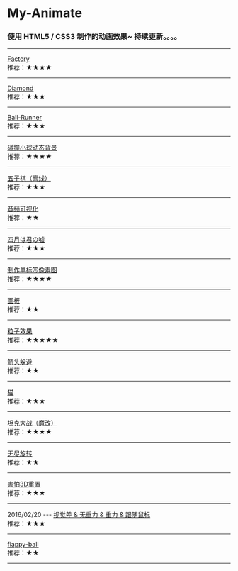 # My-Animate
### 使用 HTML5 / CSS3 制作的动画效果~ 持续更新。。。。

<hr>

[Factory](http://nightcatsama.github.io/My-Animate/factory/build/)<br>
推荐：★★★★
<hr>

[Diamond](http://nightcatsama.github.io/My-Animate/diamond/build/)<br>
推荐：★★★
<hr>

[Ball-Runner](http://nightcatsama.github.io/My-Animate/ball-runner/build/)<br>
推荐：★★★

<hr>

[碰撞小球动态背景](http://nightcatsama.github.io/My-Animate/bead)<br>
推荐：★★★★

<hr>

[五子棋（离线）](http://nightcatsama.github.io/My-Animate/gobang)<br>
推荐：★★★

<hr>

[音频可视化](http://nightcatsama.github.io/My-Animate/rhythm)<br>
推荐：★★

<hr>

[四月は君の嘘](http://nightcatsama.github.io/My-Animate/colors)<br>
推荐：★★★

<hr>

[制作单标签像素图](http://nightcatsama.github.io/My-Animate/pixels)<br>
推荐：★★★★

<hr>

[画板](http://nightcatsama.github.io/My-Animate/palette)<br>
推荐：★★

<hr>

[粒子效果](https://github.com/NightCatSama/My-Animate/tree/master/particle)<br>
推荐：★★★★★

<hr>

[箭头躲避](http://nightcatsama.github.io/My-Animate/arrow)<br>
推荐：★★

<hr>

[猫](http://nightcatsama.github.io/My-Animate/cat/cat.html)<br>
推荐：★★★

<hr>

[坦克大战（魔改）](https://github.com/NightCatSama/My-Animate/tank)<br>
推荐：★★★★

<hr>

[无尽旋转](http://nightcatsama.github.io/My-Animate/endless-rotate)<br>
推荐：★★

<hr>

[害怕3D重置](http://nightcatsama.github.io/My-Animate/3d-fear)<br>
推荐：★★★

<hr>

2016/02/20 ---
[视觉差 & 无重力 & 重力 & 跟随鼠标](http://nightcatsama.github.io/My-Animate/balls/)<br>
推荐：★★★

<hr>

[flappy-ball](http://nightcatsama.github.io/My-Animate/flappy-ball)<br>
推荐：★★

<hr>

